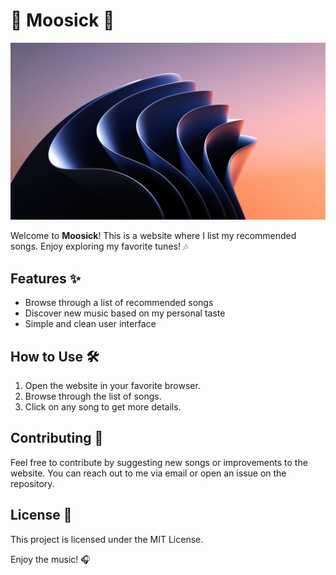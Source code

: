 # 🎵 Moosick 🎵

![Music Banner](images/bkg2.jpg)

Welcome to **Moosick**! This is a website where I list my recommended songs. Enjoy exploring my favorite tunes! 🎶

## Features ✨

- Browse through a list of recommended songs
- Discover new music based on my personal taste
- Simple and clean user interface

## How to Use 🛠️

1. Open the website in your favorite browser.
2. Browse through the list of songs.
3. Click on any song to get more details.

## Contributing 🤝

Feel free to contribute by suggesting new songs or improvements to the website. You can reach out to me via email or open an issue on the repository.

## License 📄

This project is licensed under the MIT License.

Enjoy the music! 🎧
```